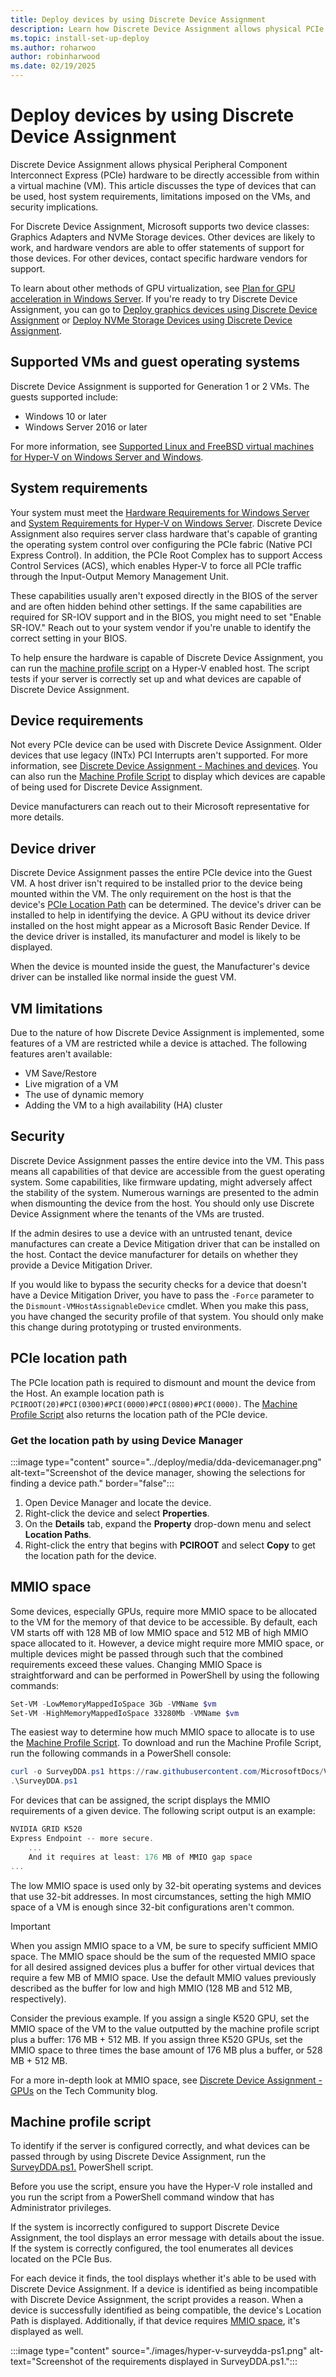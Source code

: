 ```yaml
---
title: Deploy devices by using Discrete Device Assignment
description: Learn how Discrete Device Assignment allows physical PCIe hardware to be directly accessible from within a virtual machine.
ms.topic: install-set-up-deploy
ms.author: roharwoo
author: robinharwood
ms.date: 02/19/2025
---
```


# Deploy devices by using Discrete Device Assignment

Discrete Device Assignment allows physical Peripheral Component Interconnect Express (PCIe) hardware to be directly accessible from within a virtual machine (VM). This article discusses the type of devices that can be used, host system requirements, limitations imposed on the VMs, and security implications.

For Discrete Device Assignment, Microsoft supports two device classes: Graphics Adapters and NVMe Storage devices. Other devices are likely to work, and hardware vendors are able to offer statements of support for those devices. For other devices, contact specific hardware vendors for support.

To learn about other methods of GPU virtualization, see [Plan for GPU acceleration in Windows Server](plan-for-gpu-acceleration-in-windows-server.md). If you're ready to try Discrete Device Assignment, you can go to [Deploy graphics devices using Discrete Device Assignment](../deploy/Deploying-graphics-devices-using-dda.md) or [Deploy NVMe Storage Devices using Discrete Device Assignment](../deploy/Deploying-storage-devices-using-dda.md).

## Supported VMs and guest operating systems

Discrete Device Assignment is supported for Generation 1 or 2 VMs. The guests supported include:

- Windows 10 or later
- Windows Server 2016 or later

For more information, see [Supported Linux and FreeBSD virtual machines for Hyper-V on Windows Server and Windows](../supported-linux-and-freebsd-virtual-machines-for-hyper-v-on-windows.md).

## System requirements

Your system must meet the [Hardware Requirements for Windows Server](../../../get-started/hardware-requirements.md) and [System Requirements for Hyper-V on Windows Server](../host-hardware-requirements.md). Discrete Device Assignment also requires server class hardware that's capable of granting the operating system control over configuring the PCIe fabric (Native PCI Express Control). In addition, the PCIe Root Complex has to support Access Control Services (ACS), which enables Hyper-V to force all PCIe traffic through the Input-Output Memory Management Unit.

These capabilities usually aren't exposed directly in the BIOS of the server and are often hidden behind other settings. If the same capabilities are required for SR-IOV support and in the BIOS, you might need to set "Enable SR-IOV." Reach out to your system vendor if you're unable to identify the correct setting in your BIOS.

To help ensure the hardware is capable of Discrete Device Assignment, you can run the [machine profile script](#machine-profile-script) on a Hyper-V enabled host. The script tests if your server is correctly set up and what devices are capable of Discrete Device Assignment.

## Device requirements

Not every PCIe device can be used with Discrete Device Assignment. Older devices that use legacy (INTx) PCI Interrupts aren't supported. For more information, see [Discrete Device Assignment - Machines and devices](https://techcommunity.microsoft.com/t5/virtualization/discrete-device-assignment-machines-and-devices/ba-p/382260). You can also run the [Machine Profile Script](#machine-profile-script) to display which devices are capable of being used for Discrete Device Assignment.

Device manufacturers can reach out to their Microsoft representative for more details.

## Device driver

Discrete Device Assignment passes the entire PCIe device into the Guest VM. A host driver isn't required to be installed prior to the device being mounted within the VM. The only requirement on the host is that the device's [PCIe Location Path](#pcie-location-path) can be determined. The device's driver can be installed to help in identifying the device. A GPU without its device driver installed on the host might appear as a Microsoft Basic Render Device. If the device driver is installed, its manufacturer and model is likely to be displayed.

When the device is mounted inside the guest, the Manufacturer's device driver can be installed like normal inside the guest VM.

## VM limitations

Due to the nature of how Discrete Device Assignment is implemented, some features of a VM are restricted while a device is attached. The following features aren't available:

- VM Save/Restore
- Live migration of a VM
- The use of dynamic memory
- Adding the VM to a high availability (HA) cluster

## Security

Discrete Device Assignment passes the entire device into the VM. This pass means all capabilities of that device are accessible from the guest operating system. Some capabilities, like firmware updating, might adversely affect the stability of the system. Numerous warnings are presented to the admin when dismounting the device from the host. You should only use Discrete Device Assignment where the tenants of the VMs are trusted.

If the admin desires to use a device with an untrusted tenant, device manufactures can create a Device Mitigation driver that can be installed on the host. Contact the device manufacturer for details on whether they provide a Device Mitigation Driver.

If you would like to bypass the security checks for a device that doesn't have a Device Mitigation Driver, you have to pass the `-Force` parameter to the `Dismount-VMHostAssignableDevice` cmdlet. When you make this pass, you have changed the security profile of that system. You should only make this change during prototyping or trusted environments.

## PCIe location path

The PCIe location path is required to dismount and mount the device from the Host. An example location path is `PCIROOT(20)#PCI(0300)#PCI(0000)#PCI(0800)#PCI(0000)`. The [Machine Profile Script](#machine-profile-script) also returns the location path of the PCIe device.

### Get the location path by using Device Manager

:::image type="content" source="../deploy/media/dda-devicemanager.png" alt-text="Screenshot of the device manager, showing the selections for finding a device path." border="false":::

1. Open Device Manager and locate the device.
1. Right-click the device and select **Properties**.
1. On the **Details** tab, expand the **Property** drop-down menu and select **Location Paths**.
1. Right-click the entry that begins with **PCIROOT** and select **Copy** to get the location path for the device.

## MMIO space

Some devices, especially GPUs, require more MMIO space to be allocated to the VM for the memory of that device to be accessible. By default, each VM starts off with 128 MB of low MMIO space and 512 MB of high MMIO space allocated to it. However, a device might require more MMIO space, or multiple devices might be passed through such that the combined requirements exceed these values. Changing MMIO Space is straightforward and can be performed in PowerShell by using the following commands:

```powershell
Set-VM -LowMemoryMappedIoSpace 3Gb -VMName $vm
Set-VM -HighMemoryMappedIoSpace 33280Mb -VMName $vm
```

The easiest way to determine how much MMIO space to allocate is to use the [Machine Profile Script](#machine-profile-script). To download and run the Machine Profile Script, run the following commands in a PowerShell console:

```powershell
curl -o SurveyDDA.ps1 https://raw.githubusercontent.com/MicrosoftDocs/Virtualization-Documentation/live/hyperv-tools/DiscreteDeviceAssignment/SurveyDDA.ps1
.\SurveyDDA.ps1
```

For devices that can be assigned, the script displays the MMIO requirements of a given device. The following script output is an example:

```powershell
NVIDIA GRID K520
Express Endpoint -- more secure.
    ...
    And it requires at least: 176 MB of MMIO gap space
...
```

The low MMIO space is used only by 32-bit operating systems and devices that use 32-bit addresses. In most circumstances, setting the high MMIO space of a VM is enough since 32-bit configurations aren't common.

> [!IMPORTANT]
> When you assign MMIO space to a VM, be sure to specify sufficient MMIO space. The MMIO space should be the sum of the requested MMIO space for all desired assigned devices plus a buffer for other virtual devices that require a few MB of MMIO space. Use the default MMIO values previously described as the buffer for low and high MMIO (128 MB and 512 MB, respectively).

Consider the previous example. If you assign a single K520 GPU, set the MMIO space of the VM to the value outputted by the machine profile script plus a buffer: 176 MB + 512 MB. If you assign three K520 GPUs, set the MMIO space to three times the base amount of 176 MB plus a buffer, or 528 MB + 512 MB.

For a more in-depth look at MMIO space, see [Discrete Device Assignment - GPUs](https://techcommunity.microsoft.com/t5/Virtualization/Discrete-Device-Assignment-GPUs/ba-p/382266) on the Tech Community blog.

## Machine profile script

To identify if the server is configured correctly, and what devices can be passed through by using Discrete Device Assignment, run the [SurveyDDA.ps1.](https://github.com/Microsoft/Virtualization-Documentation/blob/live/hyperv-tools/DiscreteDeviceAssignment/SurveyDDA.ps1) PowerShell script.

Before you use the script, ensure you have the Hyper-V role installed and you run the script from a PowerShell command window that has Administrator privileges.

If the system is incorrectly configured to support Discrete Device Assignment, the tool displays an error message with details about the issue. If the system is correctly configured, the tool enumerates all devices located on the PCIe Bus.

For each device it finds, the tool displays whether it's able to be used with Discrete Device Assignment. If a device is identified as being incompatible with Discrete Device Assignment, the script provides a reason. When a device is successfully identified as being compatible, the device's Location Path is displayed. Additionally, if that device requires [MMIO space](#mmio-space), it's displayed as well.

:::image type="content" source="./images/hyper-v-surveydda-ps1.png" alt-text="Screenshot of the requirements displayed in SurveyDDA.ps1.":::


